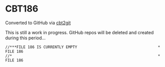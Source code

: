 # CBT186
Converted to GitHub via [cbt2git](https://github.com/wizardofzos/cbt2git)

This is still a work in progress. GitHub repos will be deleted and created during this period...

```
//***FILE 186 IS CURRENTLY EMPTY                                    *   FILE 186
//*                                                                 *   FILE 186
```
